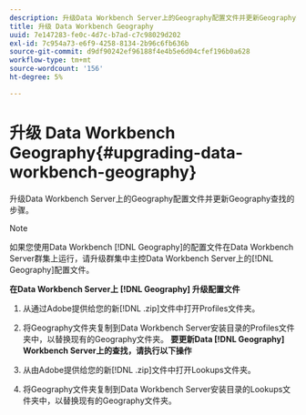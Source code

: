 ```yaml
---
description: 升级Data Workbench Server上的Geography配置文件并更新Geography查找的步骤。
title: 升级 Data Workbench Geography
uuid: 7e147283-fe0c-4d7c-b7ad-c7c98029d202
exl-id: 7c954a73-e6f9-4258-8134-2b96c6fb636b
source-git-commit: d9df90242ef96188f4e4b5e6d04cfef196b0a628
workflow-type: tm+mt
source-wordcount: '156'
ht-degree: 5%

---
```


# 升级 Data Workbench Geography{#upgrading-data-workbench-geography}

升级Data Workbench Server上的Geography配置文件并更新Geography查找的步骤。

>[!NOTE]
>
>如果您使用Data Workbench [!DNL Geography]的配置文件在Data Workbench Server群集上运行，请升级群集中主控Data Workbench Server上的[!DNL Geography]配置文件。

**在Data Workbench Server上 [!DNL Geography] 升级配置文件**

1. 从通过Adobe提供给您的新[!DNL .zip]文件中打开Profiles文件夹。
1. 将Geography文件夹复制到Data Workbench Server安装目录的Profiles文件夹中，以替换现有的Geography文件夹。
   **要更新Data  [!DNL Geography] Workbench Server上的查找，请执行以下操作**

1. 从由Adobe提供给您的新[!DNL .zip]文件中打开Lookups文件夹。
1. 将Geography文件夹复制到Data Workbench Server安装目录的Lookups文件夹中，以替换现有的Geography文件夹。
